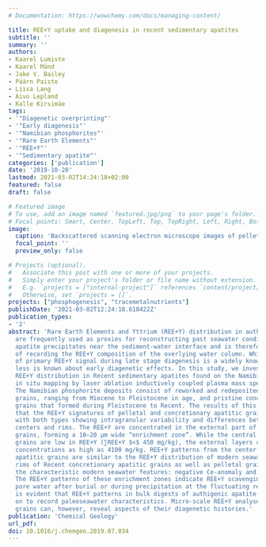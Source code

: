 ```yaml
---
# Documentation: https://wowchemy.com/docs/managing-content/

title: REE+Y uptake and diagenesis in recent sedimentary apatites
subtitle: ''
summary: ''
authors:
- Kaarel Lumiste
- Kaarel Mänd
- Jake V. Bailey
- Päärn Paiste
- Liisa Lang
- Aivo Lepland
- Kalle Kirsimäe
tags:
- '"Diagenetic overprinting"'
- '"Early diagenesis"'
- '"Namibian phosphorites"'
- '"Rare Earth Elements"'
- '"REE+Y"'
- '"Sedimentary apatite"'
categories: ['publication']
date: '2019-10-20'
lastmod: 2021-03-02T14:24:18+02:00
featured: false
draft: false

# Featured image
# To use, add an image named `featured.jpg/png` to your page's folder.
# Focal points: Smart, Center, TopLeft, Top, TopRight, Left, Right, BottomLeft, Bottom, BottomRight.
image:
  caption: 'Backscattered scanning electron microscope images of pelletal apatitic grains from core CG4 and LA-ICP-MS elemental distribution with enrichment of REE+Y in the outer rim of the grains. Scale bars are in mg/kg and show different values for each individual element. The grain on the right shows concentric layering and several zones of apatite growth. The surface of the internal zone shows enrichment in REE+Y, U and Th similar to the enrichment zone of the external layers of the whole grain.'
  focal_point: ''
  preview_only: false

# Projects (optional).
#   Associate this post with one or more of your projects.
#   Simply enter your project's folder or file name without extension.
#   E.g. `projects = ["internal-project"]` references `content/project/deep-learning/index.md`.
#   Otherwise, set `projects = []`.
projects: ["phosphogenesis", "tracemetalnutrients"]
publishDate: '2021-03-02T12:24:18.610422Z'
publication_types:
- '2'
abstract: 'Rare Earth Elements and Yttrium (REE+Y) distribution in authigenic phases
  are frequently used as proxies for reconstructing past seawater conditions. Sedimentary
  apatite precipitates near the sediment-water interface and is therefore capable
  of recording the REE+Y composition of the overlying water column. While the overprinting
  of primary REE+Y signal during late stage diagenesis is a widely known phenomenon,
  less is known about early diagenetic effects. In this study, we investigate the
  REE+Y distribution in Recent sedimentary apatites found on the Namibian shelf using
  in situ mapping by laser ablation inductively coupled plasma mass spectrometry (LA-ICP-MS).
  The Namibian phosphorite deposits consist of reworked and redeposited pelletal apatitic
  grains, ranging from Miocene to Pleistocene in age, and pristine concretionary apatitic
  grains that formed during Pleistocene to Recent. The results of this study show
  that the REE+Y signatures of pelletal and concretionary apatitic grains are different
  with both types showing intragranular variability and differences between grain
  centers and rims. The REE+Y are concentrated in the external part of the apatitic
  grains, forming a 10–20 μm wide “enrichment zone”. While the central parts of apatitic
  grains are low in REE+Y (∑REE+Y $<$ 450 mg/kg), the external layers can reach ∑REE+Y
  concentrations as high as 4100 mg/kg. REE+Y patterns from the center of Recent concretionary
  apatitic grains are similar to the REE+Y distribution of modern seawater. Enriched
  rims of Recent concretionary apatitic grains as well as pelletal grains have lost
  the characteristic modern seawater features: negative Ce-anomaly and high Y/Ho ratio.
  The REE+Y patterns of these enrichment zones indicate REE+Y scavenging from suboxic-sulfidic
  pore water after burial or during precipitation at the fluctuating redoxcline. It
  is evident that REE+Y patterns in bulk digests of authigenic apatite cannot be relied
  on to record paleoseawater characteristics. Micro-scale REE+Y analyses of apatitic
  grains can, however, reveal aspects of their diagenetic histories.'
publication: 'Chemical Geology'
url_pdf:
doi: 10.1016/j.chemgeo.2019.07.034
---
```

